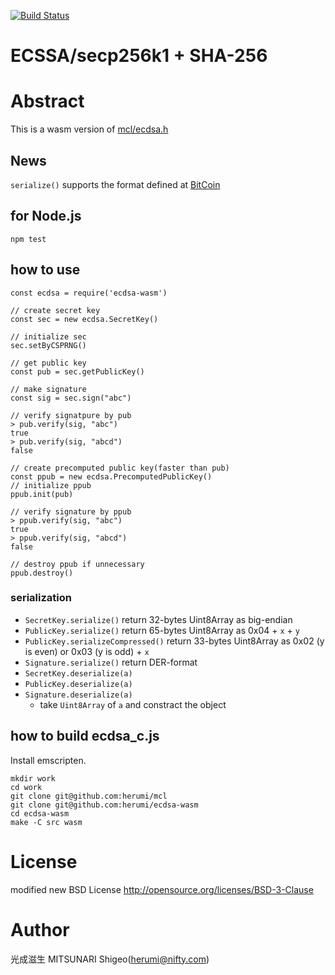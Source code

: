 [![Build Status](https://github.com/herumi/ecdsa-wasm/actions/workflows/main.yml/badge.svg)](https://github.com/herumi/ecdsa-wasm/actions/workflows/main.yml)

# ECSSA/secp256k1 + SHA-256

# Abstract

This is a wasm version of [mcl/ecdsa.h](https://github.com/herumi/mcl/blob/master/include/mcl/ecdsa.h)

## News
`serialize()` supports the format defined at [BitCoin](https://www.oreilly.com/library/view/programming-bitcoin/9781492031482/ch04.html)

## for Node.js
```
npm test
```

## how to use
```
const ecdsa = require('ecdsa-wasm')

// create secret key
const sec = new ecdsa.SecretKey()

// initialize sec
sec.setByCSPRNG()

// get public key
const pub = sec.getPublicKey()

// make signature
const sig = sec.sign("abc")

// verify signatpure by pub
> pub.verify(sig, "abc")
true
> pub.verify(sig, "abcd")
false

// create precomputed public key(faster than pub)
const ppub = new ecdsa.PrecomputedPublicKey()
// initialize ppub
ppub.init(pub)

// verify signature by ppub
> ppub.verify(sig, "abc")
true
> ppub.verify(sig, "abcd")
false

// destroy ppub if unnecessary
ppub.destroy()
```

### serialization
- `SecretKey.serialize()` return 32-bytes Uint8Array as big-endian
- `PublicKey.serialize()` return 65-bytes Uint8Array as 0x04 + `x` + `y`
- `PublicKey.serializeCompressed()` return 33-bytes Uint8Array as 0x02 (y is even) or 0x03 (y is odd) + `x`
- `Signature.serialize()` return DER-format
- `SecretKey.deserialize(a)`
- `PublicKey.deserialize(a)`
- `Signature.deserialize(a)`
  - take `Uint8Array` of `a` and constract the object

## how to build ecdsa_c.js

Install emscripten.
```
mkdir work
cd work
git clone git@github.com:herumi/mcl
git clone git@github.com:herumi/ecdsa-wasm
cd ecdsa-wasm
make -C src wasm
```

# License

modified new BSD License
http://opensource.org/licenses/BSD-3-Clause

# Author

光成滋生 MITSUNARI Shigeo(herumi@nifty.com)
